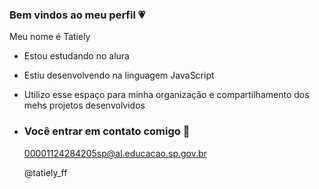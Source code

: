 ### Bem vindos ao meu perfil 💗

Meu nome é Tatiely 

- Estou estudando no alura
- Estiu desenvolvendo na linguagem JavaScript
- Utilizo esse espaço para minha organização e compartilhamento dos mehs projetos desenvolvidos

- ### Você entrar em contato comigo 👥

  00001124284205sp@al.educacao.sp.gov.br
  
  @tatiely_ff
